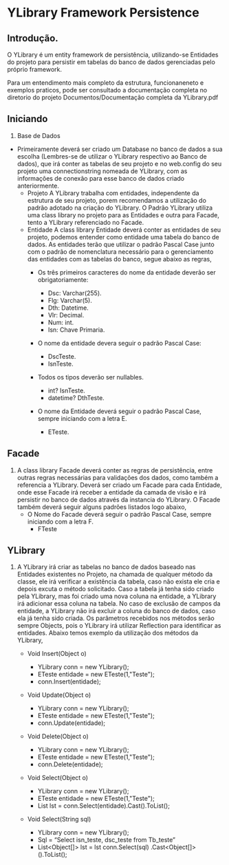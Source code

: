 # YLibrary Framework Persistence

## Introdução.
O YLibrary é um entity framework de persistência, utilizando-se Entidades do projeto para persistir em tabelas do banco de dados gerenciadas pelo próprio framework.

Para um entendimento mais completo da estrutura, funcionaneneto e exemplos praticos, pode ser consultado a documentação completa no diretorio do projeto Documentos/Documentação completa da YLibrary.pdf

## Iniciando

1. Base de Dados
- Primeiramente deverá ser criado um Database no banco de dados a sua escolha (Lembres-se de utilizar o YLibrary respectivo ao Banco de dados), que irá conter as tabelas de seu projeto e no web.config do seu projeto uma connectionstring nomeada de YLibrary, com as informações de conexão para esse banco de dados criado anteriormente.
	- Projeto
A YLibrary trabalha com entidades, independente da estrutura de seu projeto, porem recomendamos a utilização do padrão adotado na criação do YLibrary.
O Padrão YLibrary utiliza uma class library no projeto para as Entidades e outra para Facade, tento a YLibrary referenciado no Facade.
	- Entidade
A class library Entidade deverá conter as entidades de seu projeto, podemos entender como entidade uma tabela do banco de dados. As entidades terão que utilizar o padrão Pascal Case junto com o padrão de nomenclatura necessário para o gerenciamento das entidades com as tabelas do banco, segue abaixo as regras,
		- Os três primeiros caracteres do nome da entidade deverão ser obrigatoriamente:

			- Dsc: Varchar(255).
			- Flg: Varchar(5).
			- Dth: Datetime.
			- Vlr: Decimal.
			- Num: int.
			- Isn: Chave Primaria.

		- O nome da entidade devera seguir o padrão Pascal Case:
			- DscTeste.
			- IsnTeste.

		- Todos os tipos deverão ser nullables.
			- int? IsnTeste.
			- datetime? DthTeste.

		- O nome da Entidade deverá seguir o padrão Pascal Case, sempre iniciando com a letra E.
			- ETeste.

## Facade

1. A class library Facade deverá conter as regras de persistência, entre outras regras necessárias para validações dos dados, como também a referencia a YLibrary. Deverá ser criado um Facade para cada Entidade, onde esse Facade irá receber a entidade da camada de visão e irá persistir no banco de dados através da instancia do YLibrary. O Facade também deverá seguir alguns padrões listados logo abaixo,
	- O Nome do Facade deverá seguir o padrão Pascal Case, sempre iniciando com a letra F.
		- FTeste
		
## YLibrary

1. A YLibrary irá criar as tabelas no banco de dados baseado nas Entidades existentes no Projeto, na chamada de qualquer método da classe, ele irá verificar a existência da tabela, caso não exista ele cria e depois excuta o método solicitado. 
Caso a tabela já tenha sido criado pela YLibrary, mas foi criado uma nova coluna na entidade, a YLibrary irá adicionar essa coluna na tabela.
No caso de exclusão de campos da entidade, a YLibrary não irá excluir a coluna do banco de dados, caso ela já tenha sido criada.
Os parâmetros recebidos nos métodos serão sempre Objects, pois o YLibrary irá utilizar Reflection para identificar as entidades.
Abaixo temos exemplo da utilização dos métodos da YLibrary,

	- Void Insert(Object o)
		- YLibrary conn = new YLibrary();
		- ETeste entidade = new ETeste(1,"Teste");
		- conn.Insert(entidade);

	- Void Update(Object o)
		- YLibrary conn = new YLibrary();
		- ETeste entidade = new ETeste(1,"Teste");
		- conn.Update(entidade);

	- Void Delete(Object o)
		- YLibrary conn = new YLibrary();
		- ETeste entidade = new ETeste(1,"Teste");
		- conn.Delete(entidade);

	- Void Select(Object o)
		- YLibrary conn = new YLibrary();
		- ETeste entidade = new ETeste(1,"Teste");
		- List<ETeste> lst = conn.Select(entidade).Cast<ETeste>().ToList();

	- Void Select(String sql)
		- YLibrary conn = new YLibrary();
		- Sql = “Select isn_teste, dsc_teste from Tb_teste”
		- List<Object[]> lst = lst conn.Select(sql) .Cast<Object[]>().ToList();



